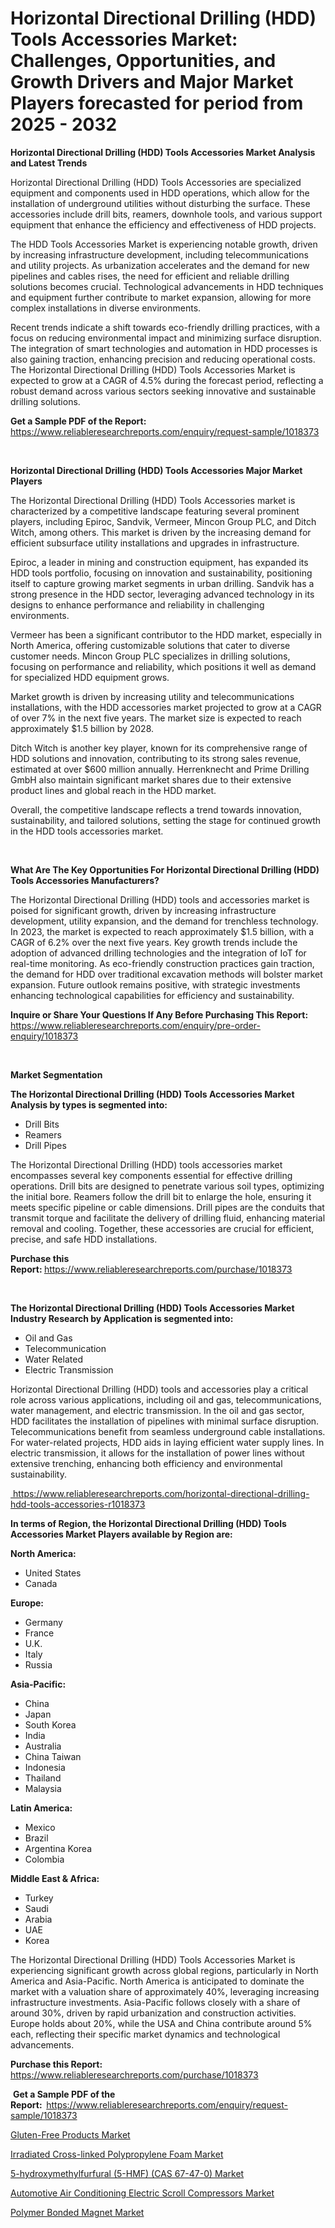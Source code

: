 <p><h1>Horizontal Directional Drilling (HDD) Tools Accessories Market: Challenges, Opportunities, and Growth Drivers and Major Market Players forecasted for period from 2025 - 2032</h1></p><p><strong>Horizontal Directional Drilling (HDD) Tools Accessories Market Analysis and Latest Trends</strong></p>
<p><p>Horizontal Directional Drilling (HDD) Tools Accessories are specialized equipment and components used in HDD operations, which allow for the installation of underground utilities without disturbing the surface. These accessories include drill bits, reamers, downhole tools, and various support equipment that enhance the efficiency and effectiveness of HDD projects. </p><p>The HDD Tools Accessories Market is experiencing notable growth, driven by increasing infrastructure development, including telecommunications and utility projects. As urbanization accelerates and the demand for new pipelines and cables rises, the need for efficient and reliable drilling solutions becomes crucial. Technological advancements in HDD techniques and equipment further contribute to market expansion, allowing for more complex installations in diverse environments.</p><p>Recent trends indicate a shift towards eco-friendly drilling practices, with a focus on reducing environmental impact and minimizing surface disruption. The integration of smart technologies and automation in HDD processes is also gaining traction, enhancing precision and reducing operational costs. The Horizontal Directional Drilling (HDD) Tools Accessories Market is expected to grow at a CAGR of 4.5% during the forecast period, reflecting a robust demand across various sectors seeking innovative and sustainable drilling solutions.</p></p>
<p><strong>Get a Sample PDF of the Report:&nbsp;</strong> <a href="https://www.reliableresearchreports.com/enquiry/request-sample/1018373?utm_campaign=117&utm_medium=2&utm_source=Github&utm_content=ia&utm_term=21032025&utm_id=horizontal-directional-drilling-hdd-tools-accessories">https://www.reliableresearchreports.com/enquiry/request-sample/1018373</a></p>
<p>&nbsp;</p>
<p><strong>Horizontal Directional Drilling (HDD) Tools Accessories Major Market Players</strong></p>
<p><p>The Horizontal Directional Drilling (HDD) Tools Accessories market is characterized by a competitive landscape featuring several prominent players, including Epiroc, Sandvik, Vermeer, Mincon Group PLC, and Ditch Witch, among others. This market is driven by the increasing demand for efficient subsurface utility installations and upgrades in infrastructure.</p><p>Epiroc, a leader in mining and construction equipment, has expanded its HDD tools portfolio, focusing on innovation and sustainability, positioning itself to capture growing market segments in urban drilling. Sandvik has a strong presence in the HDD sector, leveraging advanced technology in its designs to enhance performance and reliability in challenging environments.</p><p>Vermeer has been a significant contributor to the HDD market, especially in North America, offering customizable solutions that cater to diverse customer needs. Mincon Group PLC specializes in drilling solutions, focusing on performance and reliability, which positions it well as demand for specialized HDD equipment grows.</p><p>Market growth is driven by increasing utility and telecommunications installations, with the HDD accessories market projected to grow at a CAGR of over 7% in the next five years. The market size is expected to reach approximately $1.5 billion by 2028.</p><p>Ditch Witch is another key player, known for its comprehensive range of HDD solutions and innovation, contributing to its strong sales revenue, estimated at over $600 million annually. Herrenknecht and Prime Drilling GmbH also maintain significant market shares due to their extensive product lines and global reach in the HDD market.</p><p>Overall, the competitive landscape reflects a trend towards innovation, sustainability, and tailored solutions, setting the stage for continued growth in the HDD tools accessories market.</p></p>
<p>&nbsp;</p>
<p><strong>What Are The Key Opportunities For Horizontal Directional Drilling (HDD) Tools Accessories Manufacturers?</strong></p>
<p><p>The Horizontal Directional Drilling (HDD) tools and accessories market is poised for significant growth, driven by increasing infrastructure development, utility expansion, and the demand for trenchless technology. In 2023, the market is expected to reach approximately $1.5 billion, with a CAGR of 6.2% over the next five years. Key growth trends include the adoption of advanced drilling technologies and the integration of IoT for real-time monitoring. As eco-friendly construction practices gain traction, the demand for HDD over traditional excavation methods will bolster market expansion. Future outlook remains positive, with strategic investments enhancing technological capabilities for efficiency and sustainability.</p></p>
<p><strong>Inquire or Share Your Questions If Any Before Purchasing This Report:</strong> <a href="https://www.reliableresearchreports.com/enquiry/pre-order-enquiry/1018373?utm_campaign=117&utm_medium=2&utm_source=Github&utm_content=ia&utm_term=21032025&utm_id=horizontal-directional-drilling-hdd-tools-accessories">https://www.reliableresearchreports.com/enquiry/pre-order-enquiry/1018373</a></p>
<p>&nbsp;</p>
<p><strong>Market Segmentation</strong></p>
<p><strong>The Horizontal Directional Drilling (HDD) Tools Accessories Market Analysis by types is segmented into:</strong></p>
<p><ul><li>Drill Bits</li><li>Reamers</li><li>Drill Pipes</li></ul></p>
<p><p>The Horizontal Directional Drilling (HDD) tools accessories market encompasses several key components essential for effective drilling operations. Drill bits are designed to penetrate various soil types, optimizing the initial bore. Reamers follow the drill bit to enlarge the hole, ensuring it meets specific pipeline or cable dimensions. Drill pipes are the conduits that transmit torque and facilitate the delivery of drilling fluid, enhancing material removal and cooling. Together, these accessories are crucial for efficient, precise, and safe HDD installations.</p></p>
<p><strong>Purchase this Report:&nbsp;</strong><a href="https://www.reliableresearchreports.com/purchase/1018373?utm_campaign=117&utm_medium=2&utm_source=Github&utm_content=ia&utm_term=21032025&utm_id=horizontal-directional-drilling-hdd-tools-accessories">https://www.reliableresearchreports.com/purchase/1018373</a></p>
<p>&nbsp;</p>
<p><strong>The Horizontal Directional Drilling (HDD) Tools Accessories Market Industry Research by Application is segmented into:</strong></p>
<p><ul><li>Oil and Gas</li><li>Telecommunication</li><li>Water Related</li><li>Electric Transmission</li></ul></p>
<p><p>Horizontal Directional Drilling (HDD) tools and accessories play a critical role across various applications, including oil and gas, telecommunications, water management, and electric transmission. In the oil and gas sector, HDD facilitates the installation of pipelines with minimal surface disruption. Telecommunications benefit from seamless underground cable installations. For water-related projects, HDD aids in laying efficient water supply lines. In electric transmission, it allows for the installation of power lines without extensive trenching, enhancing both efficiency and environmental sustainability.</p></p>
<p><a href="https://www.reliableresearchreports.com/horizontal-directional-drilling-hdd-tools-accessories-r1018373?utm_campaign=117&utm_medium=2&utm_source=Github&utm_content=ia&utm_term=21032025&utm_id=horizontal-directional-drilling-hdd-tools-accessories">&nbsp;https://www.reliableresearchreports.com/horizontal-directional-drilling-hdd-tools-accessories-r1018373</a></p>
<p><strong>In terms of Region, the Horizontal Directional Drilling (HDD) Tools Accessories Market Players available by Region are:</strong></p>
<p>
    <p> <strong> North America: </strong>
        <ul>
            <li>United States</li>
            <li>Canada</li>
        </ul>
        </p> 
    <p> <strong> Europe: </strong>
        <ul>
            <li>Germany</li>
            <li>France</li>
            <li>U.K.</li>
            <li>Italy</li>
            <li>Russia</li>
        </ul>
        </p> 
    <p> <strong> Asia-Pacific: </strong>
        <ul>
            <li>China</li>
            <li>Japan</li>
            <li>South Korea</li>
            <li>India</li>
            <li>Australia</li>
            <li>China Taiwan</li>
            <li>Indonesia</li>
            <li>Thailand</li>
            <li>Malaysia</li>
        </ul>
        </p> 
    <p> <strong> Latin America: </strong>
        <ul>
            <li>Mexico</li>
            <li>Brazil</li>
            <li>Argentina Korea</li>
            <li>Colombia</li>
        </ul>
        </p> 
    <p> <strong> Middle East & Africa: </strong>
        <ul>
            <li>Turkey</li>
            <li>Saudi</li>
            <li>Arabia</li>
            <li>UAE</li>
            <li>Korea</li>
        </ul>
    </p>
    </p>
<p><p>The Horizontal Directional Drilling (HDD) Tools Accessories Market is experiencing significant growth across global regions, particularly in North America and Asia-Pacific. North America is anticipated to dominate the market with a valuation share of approximately 40%, leveraging increasing infrastructure investments. Asia-Pacific follows closely with a share of around 30%, driven by rapid urbanization and construction activities. Europe holds about 20%, while the USA and China contribute around 5% each, reflecting their specific market dynamics and technological advancements.</p></p>
<p><strong>Purchase this Report: </strong><a href="https://www.reliableresearchreports.com/purchase/1018373?utm_campaign=117&utm_medium=2&utm_source=Github&utm_content=ia&utm_term=21032025&utm_id=horizontal-directional-drilling-hdd-tools-accessories">https://www.reliableresearchreports.com/purchase/1018373</a></p>
<p>&nbsp;<strong>Get a Sample PDF of the Report:&nbsp;&nbsp;</strong><a href="https://www.reliableresearchreports.com/enquiry/request-sample/1018373?utm_campaign=117&utm_medium=2&utm_source=Github&utm_content=ia&utm_term=21032025&utm_id=horizontal-directional-drilling-hdd-tools-accessories">https://www.reliableresearchreports.com/enquiry/request-sample/1018373</a></p>
<p><strong></strong></p>
<p><p><a href="https://github.com/pomasifilo/Market-Research-Report-List-1/blob/main/gluten-free-products-market.md?utm_campaign=117&utm_medium=2&utm_source=Github&utm_content=ia&utm_term=21032025&utm_id=horizontal-directional-drilling-hdd-tools-accessories">Gluten-Free Products Market</a></p><p><a href="https://github.com/avikalitesjj/Market-Research-Report-List-1/blob/main/irradiated-cross-linked-polypropylene-foam-market.md?utm_campaign=117&utm_medium=2&utm_source=Github&utm_content=ia&utm_term=21032025&utm_id=horizontal-directional-drilling-hdd-tools-accessories">Irradiated Cross-linked Polypropylene Foam Market</a></p><p><a href="https://github.com/ceneabiruk11/Market-Research-Report-List-1/blob/main/5-hydroxymethylfurfural-5-hmf-cas-67-47-0-market.md?utm_campaign=117&utm_medium=2&utm_source=Github&utm_content=ia&utm_term=21032025&utm_id=horizontal-directional-drilling-hdd-tools-accessories">5-hydroxymethylfurfural (5-HMF) (CAS 67-47-0) Market</a></p><p><a href="https://github.com/nkomdaumis16/Market-Research-Report-List-1/blob/main/automotive-air-conditioning-electric-scroll-compressors-market.md?utm_campaign=117&utm_medium=2&utm_source=Github&utm_content=ia&utm_term=21032025&utm_id=horizontal-directional-drilling-hdd-tools-accessories">Automotive Air Conditioning Electric Scroll Compressors Market</a></p><p><a href="https://github.com/amramcocosxa/Market-Research-Report-List-1/blob/main/polymer-bonded-magnet-market.md?utm_campaign=117&utm_medium=2&utm_source=Github&utm_content=ia&utm_term=21032025&utm_id=horizontal-directional-drilling-hdd-tools-accessories">Polymer Bonded Magnet Market</a></p></p>